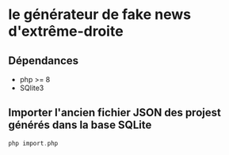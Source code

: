 # le générateur de fake news d'extrême-droite

## Dépendances

- php >= 8
- SQlite3

## Importer l'ancien fichier JSON des projest générés dans la base SQLite

```php
php import.php
```


